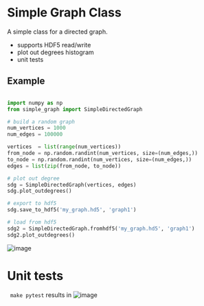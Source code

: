 # Simple Graph Class

A simple class for a directed graph. 

* supports HDF5 read/write
* plot out degrees histogram
* unit tests

## Example 

```python

import numpy as np
from simple_graph import SimpleDirectedGraph

# build a random graph
num_vertices = 1000
num_edges = 100000

vertices  = list(range(num_vertices))
from_node = np.random.randint(num_vertices, size=(num_edges,))
to_node = np.random.randint(num_vertices, size=(num_edges,))
edges = list(zip(from_node, to_node))

# plot out degree
sdg = SimpleDirectedGraph(vertices, edges)
sdg.plot_outdegrees()

# export to hdf5
sdg.save_to_hdf5('my_graph.hd5', 'graph1')

# load from hdf5
sdg2 = SimpleDirectedGraph.fromhdf5('my_graph.hd5', 'graph1')
sdg2.plot_outdegrees()

```
![image](https://user-images.githubusercontent.com/17587387/130370379-ab395ddd-5dbd-4dd5-8c83-5a47f0a61e2e.png)

# Unit tests 
``` make pytest``` results in 
![image](https://user-images.githubusercontent.com/17587387/130530907-abd03990-ff4f-4691-8332-cafdddd5564d.png)

